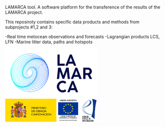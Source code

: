 LAMARCA tool. A software platform for the transference of the results of the LAMARCA project.


This reposiroty contains specific data products and methods from subprojects #1,2 and 3:

-Real time metocean observations and forecasts
-Lagrangian products LCS, LFN
-Marine litter data, paths and hotspots


<img src="logoLAMARCA.png" alt="150" width="300"/>

<img src="logoAEI.png" alt="150" width="300"/>
